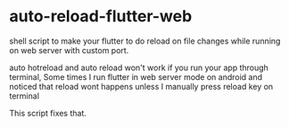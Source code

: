 # auto-reload-flutter-web
shell script to make your flutter to do reload on file changes while running on web server with custom port.

auto hotreload and auto reload won't work if you run your app through terminal, Some times I run flutter in web server mode on android and noticed that reload wont happens unless I manually press reload key on terminal 

This script fixes that.
